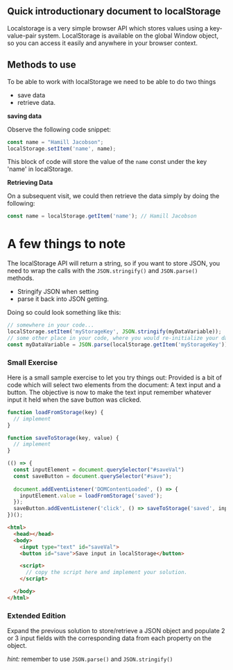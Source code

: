 Quick introductionary document to localStorage
--
Localstorage is a very simple browser API which stores values using a key-value-pair system. LocalStorage is available on the global Window object, so you can access it easily and anywhere in your browser context.

## Methods to use
To be able to work with localStorage we need to be able to do two things

- save data
- retrieve data.

**saving data**

Observe the following code snippet:

```js
const name = "Hamill Jacobson";
localStorage.setItem('name', name);
```

This block of code will store the value of the `name` const under the key 'name' in localStorage.

**Retrieving Data**

On a subsequent visit, we could then retrieve the data simply by doing the following:
```js
const name = localStorage.getItem('name'); // Hamill Jacobson
```

# A few things to note

The localStorage API will return a string, so if you want to store JSON, you need to wrap the calls with the `JSON.stringify()` and `JSON.parse()` methods.

- Stringify JSON when setting
- parse it back into JSON getting.

Doing so could look something like this:

```js
// somewhere in your code...
localStorage.setItem('myStorageKey', JSON.stringify(myDataVariable));
// some other place in your code, where you would re-initialize your data from storage
const myDataVariable = JSON.parse(localStorage.getItem('myStorageKey'));
```

### Small Exercise
Here is a small sample exercise to let you try things out: Provided is a bit of code which will select two elements from the document: A text input and a button.
The objective is now to make the text input remember whatever input it held when the save button was clicked.

```js
function loadFromStorage(key) {
  // implement
}

function saveToStorage(key, value) {
  // implement
}

(() => {
  const inputElement = document.querySelector("#saveVal")
  const saveButton = document.querySelector("#save");
  
  document.addEventListener('DOMContentLoaded', () => {
    inputElement.value = loadFromStorage('saved');
  });
  saveButton.addEventListener('click', () => saveToStorage('saved', inputElement.value));
})();

```

```html
<html>
  <head></head>
  <body>
    <input type="text" id="saveVal">
    <button id="save">Save input in localStorage</button>

    <script>
      // copy the script here and implement your solution.
    </script>

  </body>
</html>
```

### Extended Edition
Expand the previous solution to store/retrieve a JSON object and populate 2 or 3 input fields with the corresponding data from each property on the object.

*hint:* remember to use `JSON.parse()` and `JSON.stringify()`